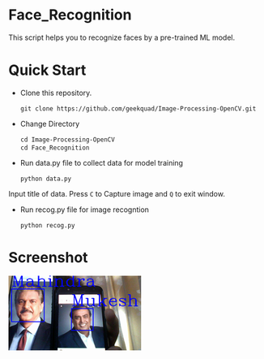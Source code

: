 # Face_Recognition
This script helps you to recognize faces by a pre-trained ML model.
# Quick Start
- Clone this repository.

      git clone https://github.com/geekquad/Image-Processing-OpenCV.git

- Change Directory

      cd Image-Processing-OpenCV
      cd Face_Recognition
      
- Run data.py file to collect data for model training

      python data.py
      
 Input title of data.
 Press `C` to Capture image and `Q` to exit window.
 
 - Run recog.py file for image recogntion

       python recog.py
       
# Screenshot 
![](./datasets/capture.PNG)
